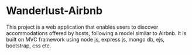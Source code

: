 # Wanderlust-Airbnb
This project is a web application that enables users to discover accommodations offered by hosts, following a model similar to Airbnb. It is built on MVC framework using node js, express js, mongo db, ejs, bootstrap, css etc.
